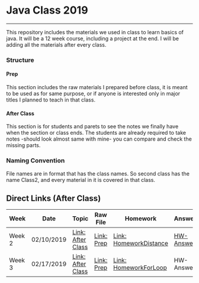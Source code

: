 # Java Class 2019
---

This repository includes the materials we used in class to learn basics of java. It will be a 12 week course, including a project at the end. I will be adding all the materials after every class.

### Structure

#### Prep
This section includes the raw materials I prepared before class, it is meant to be used as for same purpose, or if anyone is interested only in major titles I planned to teach in that class.

#### After Class
This section is for students and parets to see the notes we finally have when the section or class ends. The students are already required to take notes -should look almost same with mine- you can compare and check the missing parts.

### Naming Convention
File names are in format that has the class names. So second class has the name Class2, and every material in it is covered in that class.

## Direct Links (After Class)
|Week|Date|Topic|Raw File|Homework|Answers
| --- | --- | --- | --- | --- | --- |
|Week 2|02/10/2019|[Link: After Class](https://github.com/BedirT/JavaClass_Momentum_2019/tree/master/AFTER%20CLASS/Class2)|[Link: Prep](https://github.com/BedirT/JavaClass_Momentum_2019/tree/master/PREP/Class2)|[Link: HomeworkDistance](https://github.com/BedirT/JavaClass_Momentum_2019/blob/master/PREP/Class2/HomeworkDistance.java)|[HW-Answer](https://github.com/BedirT/JavaClass_Momentum_2019/blob/master/AFTER%20CLASS/Class2/HomeworkDistance.java)|
|Week 3|02/17/2019|[Link: After Class](https://github.com/BedirT/JavaClass_Momentum_2019/tree/master/AFTER%20CLASS/Class3)|[Link: Prep](https://github.com/BedirT/JavaClass_Momentum_2019/tree/master/PREP/Class3)|[Link: HomeworkForLoop](https://github.com/BedirT/JavaClass_Momentum_2019/tree/master/PREP/Class3/HomeworkForLoop.java)|HW-Answer|
